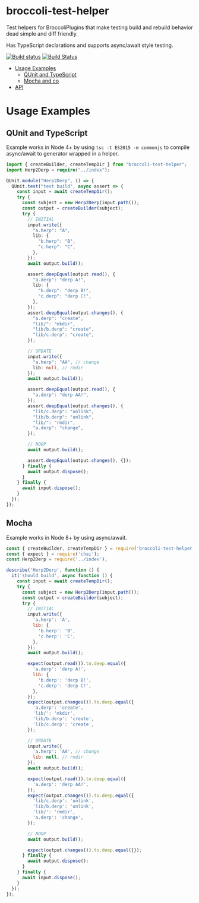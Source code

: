 # broccoli-test-helper

Test helpers for BroccoliPlugins that make testing build and rebuild behavior dead simple and diff friendly.

Has TypeScript declarations and supports async/await style testing.

[![Build status](https://ci.appveyor.com/api/projects/status/4oilygqd42yc8wsl/branch/master?svg=true)](https://ci.appveyor.com/project/embercli/broccoli-test-helper/branch/master)
[![Build Status](https://travis-ci.org/broccolijs/broccoli-test-helper.svg?branch=master)](https://travis-ci.org/broccolijs/broccoli-test-helper)

- [Usage Examples](#usage-examples)
  - [QUnit and TypeScript](#qunit-and-typescript)
  - [Mocha and co](#mocha-and-co)
- [API](docs/api/index.md)

# Usage Examples

## QUnit and TypeScript

Example works in Node 4+ by using `tsc -t ES2015 -m commonjs` to compile async/await to generator wrapped in a helper.

```ts
import { createBuilder, createTempDir } from "broccoli-test-helper";
import Herp2Derp = require("../index");

QUnit.module("Herp2Derp", () => {
  QUnit.test("test build", async assert => {
    const input = await createTempDir();
    try {
      const subject = new Herp2Derp(input.path());
      const output = createBuilder(subject);
      try {
        // INITIAL
        input.write({
          "a.herp": "A",
          lib: {
            "b.herp": "B",
            "c.herp": "C",
          },
        });
        await output.build();

        assert.deepEqual(output.read(), {
          "a.derp": "derp A!",
          lib: {
            "b.derp": "derp B!",
            "c.derp": "derp C!",
          },
        });
        assert.deepEqual(output.changes(), {
          "a.derp": "create",
          "lib/": "mkdir",
          "lib/b.derp": "create",
          "lib/c.derp": "create",
        });

        // UPDATE
        input.write({
          "a.herp": "AA", // change
          lib: null, // rmdir
        });
        await output.build();

        assert.deepEqual(output.read(), {
          "a.derp": "derp AA!",
        });
        assert.deepEqual(output.changes(), {
          "lib/c.derp": "unlink",
          "lib/b.derp": "unlink",
          "lib/": "rmdir",
          "a.derp": "change",
        });

        // NOOP
        await output.build();

        assert.deepEqual(output.changes(), {});
      } finally {
        await output.dispose();
      }
    } finally {
      await input.dispose();
    }
  });
});
```

## Mocha

Example works in Node 8+ by using async/await.

```js
const { createBuilder, createTempDir } = require('broccoli-test-helper');
const { expect } = require('chai');
const Herp2Derp = require('../index');

describe('Herp2Derp', function () {
  it('should build', async function () {
    const input = await createTempDir();
    try {
      const subject = new Herp2Derp(input.path());
      const output = createBuilder(subject);
      try {
        // INITIAL
        input.write({
          'a.herp': 'A',
          lib: {
            'b.herp': 'B',
            'c.herp': 'C',
          },
        });
        await output.build();

        expect(output.read()).to.deep.equal({
          'a.derp': 'derp A!',
          lib: {
            'b.derp': 'derp B!',
            'c.derp': 'derp C!',
          },
        });
        expect(output.changes()).to.deep.equal({
          'a.derp': 'create',
          'lib/': 'mkdir',
          'lib/b.derp': 'create',
          'lib/c.derp': 'create',
        });

        // UPDATE
        input.write({
          'a.herp': 'AA', // change
          lib: null, // rmdir
        });
        await output.build();

        expect(output.read()).to.deep.equal({
          'a.derp': 'derp AA!',
        });
        expect(output.changes()).to.deep.equal({
          'lib/c.derp': 'unlink',
          'lib/b.derp': 'unlink',
          'lib/': 'rmdir',
          'a.derp': 'change',
        });

        // NOOP
        await output.build();

        expect(output.changes()).to.deep.equal({});
      } finally {
        await output.dispose();
      }
    } finally {
      await input.dispose();
    }
  });
});
```
